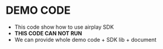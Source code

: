 # DEMO CODE   

* This code show how to use airplay SDK                   
* **THIS CODE CAN NOT RUN**                    
* We can provide whole demo code + SDK lib + document         

 
